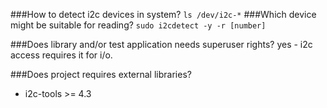###How to detect i2c devices in system?
`ls /dev/i2c-*`
###Which device might be suitable for reading?
`sudo i2cdetect -y -r [number]`

###Does library and/or test application needs superuser rights?
yes - i2c access requires it for i/o.

###Does project requires external libraries?
* i2c-tools >= 4.3